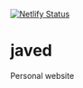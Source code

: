 
[![Netlify Status](https://api.netlify.com/api/v1/badges/1544fc0d-8514-4ce7-858c-eba2a955e38c/deploy-status)](https://app.netlify.com/sites/javeda/deploys)


# javed

Personal website
